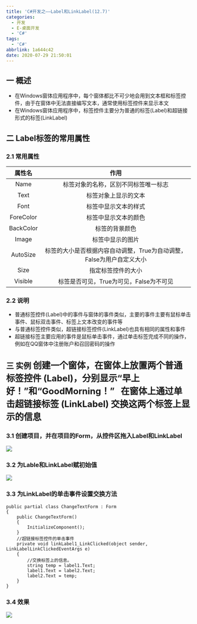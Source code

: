 ```yaml
---
title: 'C#开发之——Label和LinkLabel(12.7)'
categories:
  - 开发
  - E-桌面开发
  - 'C#'
tags:
  - 'C#'
abbrlink: 1a644c42
date: 2020-07-29 21:50:01
---
```

## 一 概述

* 在Windows窗体应用程序中，每个窗体都比不可少地会用到文本框和标签控件，由于在窗体中无法直接编写文本，通常使用标签控件来显示本文
* 在Windows窗体应用程序中，标签控件主要分为普通的标签(Label)和超链接形式的标签(LinkLabel)

<!--more-->

## 二 Label标签的常用属性
### 2.1 常用属性
|  属性名   |                             作用                             |
| :-------: | :----------------------------------------------------------: |
|   Name    |             标签对象的名称，区别不同标签唯一标志             |
|   Text    |                     标签对象上显示的文本                     |
|   Font    |                     标签中显示文本的样式                     |
| ForeColor |                     标签中显示文本的颜色                     |
| BackColor |                        标签的背景颜色                        |
|   Image   |                       标签中显示的图片                       |
| AutoSize  | 标签的大小是否根据内容自动调整，True为自动调整，False为用户自定义大小 |
|   Size    |                      指定标签控件的大小                      |
|  Visible  |           标签是否可见，True为可见，False为不可见            |

### 2.2 说明

* 普通标签控件(Label)中的事件与窗体的事件类似，主要的事件主要有鼠标单击事件、鼠标双击事件、标签上文本改变的事件等
* 与普通标签控件类似，超链接标签控件(LinkLabel)也具有相同的属性和事件
* 超链接标签主要应用的事件是鼠标单击事件，通过单击标签完成不同的操作，例如在QQ窗体中注册账户和召回密码的操作



## 三 实例   <font size=5> 创建一个窗体，在窗体上放置两个普通标签控件 (Label)，分别显示“早上好！”和“GoodMorning！”   在窗体上通过单击超链接标签 (LinkLabel) 交换这两个标签上显示的信息 </font>

### 3.1 创建项目，并在项目的Form，从控件区拖入Label和LinkLabel

![][1]

### 3.2 为Lable和LinkLabel赋初始值
![][2]
### 3.3 为LinkLabel的单击事件设置交换方法

```
public partial class ChangeTextForm : Form
{
    public ChangeTextForm()
    {
        InitializeComponent();
    }
    //超链接标签控件的单击事件
    private void linkLabel1_LinkClicked(object sender, LinkLabelLinkClickedEventArgs e)
    {
        //交换标签上的信息。
        string temp = label1.Text;
        label1.Text = label2.Text;
        label2.Text = temp;
    }
}
```

### 3.4 效果
![][3]


[1]:https://cdn.jsdelivr.net/gh/PGzxc/CDN@master/blog-image/csharp-windform-label-link-create.png
[2]:https://cdn.jsdelivr.net/gh/PGzxc/CDN@master/blog-image/csharp-windows-label-default-value.png
[3]:https://cdn.jsdelivr.net/gh/PGzxc/CDN@master/blog-image/csharp-windform-linklabel-view.gif
